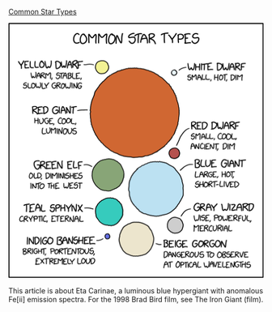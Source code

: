 [Common Star Types](https://xkcd.com/2360)

![Common Star Types](./random_comic.png)

This article is about Eta Carinae, a luminous blue hypergiant with anomalous Fe[ii] emission spectra. For the 1998 Brad Bird film, see The Iron Giant (film).

